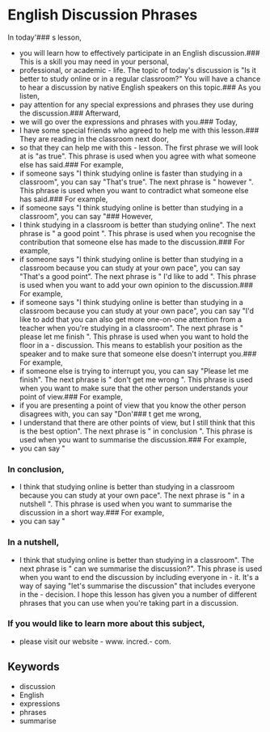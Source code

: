 # English Discussion Phrases
In today'### s lesson,
- you will learn how to effectively participate in an English discussion.###  This is a skill you may need in your personal,
- professional, or academic - life. The topic of today's discussion is "Is it better to study online or in a regular classroom?" You will have a chance to hear a discussion by native English speakers on this topic.###  As you listen,
- pay attention for any special expressions and phrases they use during the discussion.###  Afterward,
- we will go over the expressions and phrases with you.### 
Today,
- I have some special friends who agreed to help me with this lesson.###  They are reading in the classroom next door,
- so that they can help me with this - lesson. The first phrase we will look at is "as true". This phrase is used when you agree with what someone else has said.###  For example,
- if someone says "I think studying online is faster than studying in a classroom", you can say "That's true".
The next phrase is " however ". This phrase is used when you want to contradict what someone else has said.###  For example,
- if someone says "I think studying online is better than studying in a classroom", you can say "### However,
- I think studying in a classroom is better than studying online".
The next phrase is " a good point ". This phrase is used when you recognise the contribution that someone else has made to the discussion.###  For example,
- if someone says "I think studying online is better than studying in a classroom because you can study at your own pace", you can say "That's a good point".
The next phrase is " I'd like to add ". This phrase is used when you want to add your own opinion to the discussion.###  For example,
- if someone says "I think studying online is better than studying in a classroom because you can study at your own pace", you can say "I'd like to add that you can also get more one-on-one attention from a teacher when you're studying in a classroom".
The next phrase is " please let me finish ". This phrase is used when you want to hold the floor in a - discussion. This means to establish your position as the speaker and to make sure that someone else doesn't interrupt you.###  For example,
- if someone else is trying to interrupt you, you can say "Please let me finish".
The next phrase is " don't get me wrong ". This phrase is used when you want to make sure that the other person understands your point of view.###  For example,
- if you are presenting a point of view that you know the other person disagrees with, you can say "Don'### t get me wrong,
- I understand that there are other points of view, but I still think that this is the best option".
The next phrase is " in conclusion ". This phrase is used when you want to summarise the discussion.###  For example,
- you can say "
### In conclusion,
- I think that studying online is better than studying in a classroom because you can study at your own pace".
The next phrase is " in a nutshell ". This phrase is used when you want to summarise the discussion in a short way.###  For example,
- you can say "
### In a nutshell,
- I think that studying online is better than studying in a classroom".
The next phrase is " can we summarise the discussion?". This phrase is used when you want to end the discussion by including everyone in - it. It's a way of saying "let's summarise the discussion" that includes everyone in the - decision. I hope this lesson has given you a number of different phrases that you can use when you're taking part in a discussion.
###  If you would like to learn more about this subject,
- please visit our website - www. incred.- com. 
## Keywords
- discussion
- English
- expressions
- phrases
- summarise
